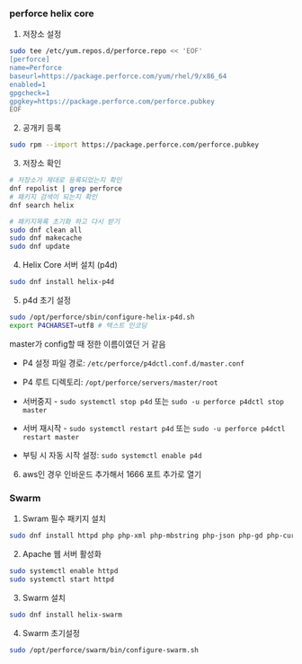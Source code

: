 
### perforce helix core

1. 저장소 설정

```bash
sudo tee /etc/yum.repos.d/perforce.repo << 'EOF'
[perforce]
name=Perforce
baseurl=https://package.perforce.com/yum/rhel/9/x86_64
enabled=1
gpgcheck=1
gpgkey=https://package.perforce.com/perforce.pubkey
EOF

```

2. 공개키 등록

```bash
sudo rpm --import https://package.perforce.com/perforce.pubkey
```

3. 저장소 확인

```bash
# 저장소가 제대로 등록되었는지 확인
dnf repolist | grep perforce
# 패키지 검색이 되는지 확인
dnf search helix
```

```bash
# 패키지목록 초기화 하고 다시 받기
sudo dnf clean all
sudo dnf makecache
sudo dnf update
```


4. Helix Core 서버 설치 (p4d) 

```bash
sudo dnf install helix-p4d
```

5. p4d 초기 설정

```bash
sudo /opt/perforce/sbin/configure-helix-p4d.sh
export P4CHARSET=utf8 # 텍스트 인코딩
```

master가 config할 때 정한 이름이였던 거 같음

* P4 설정 파일 경로: `/etc/perforce/p4dctl.conf.d/master.conf`

* P4 루트 디렉토리: `/opt/perforce/servers/master/root`

* 서버중지 - `sudo systemctl stop p4d` 또는 `sudo -u perforce p4dctl stop master`

* 서버 재시작 - `sudo systemctl restart p4d` 또는 `sudo -u perforce p4dctl restart master` 

* 부팅 시 자동 시작 설정: `sudo systemctl enable p4d`

6. aws인 경우 인바운드 추가해서 1666 포트 추가로 열기


### Swarm

1. Swram 필수 패키지 설치
```bash
sudo dnf install httpd php php-xml php-mbstring php-json php-gd php-curl
```

2. Apache 웹 서버 활성화
```bash
sudo systemctl enable httpd
sudo systemctl start httpd
```

3. Swarm 설치
```bash
sudo dnf install helix-swarm
```

4. Swarm 초기설정
```bash
sudo /opt/perforce/swarm/bin/configure-swarm.sh
```

